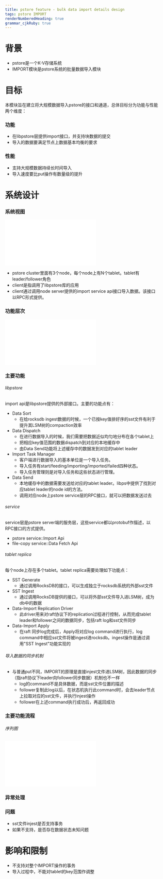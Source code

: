 ```yaml
---
title: pstore feature - bulk data import details design
tags: pstore IMPORT
renderNumberedHeading: true
grammar_cjkRuby: true
---
```

# 背景
- pstore是一个K-V存储系统
- IMPORT模块是pstore系统的批量数据导入模块


# 目标
本模块旨在建立将大规模数据导入pstore的接口和通道，总体目标分为功能与性能两个维度：
### 功能
- 在libpstore层提供import接口，并支持块数据的提交
- 导入的数据要满足节点上数据基本均衡的要求


### 性能
- 支持大规模数据持续长时间导入
- 导入速度要比put操作有数量级的提升


# 系统设计
### 系统视图

![系统视图](./attachments/1612839742194.drawio.html)

- pstore cluster里面有3个node，每个node上有N个tablet。tablet有leader/follower角色
- client是指调用了libpstore库的应用
- client通过调用node server提供的import service api接口导入数据。该接口以RPC形式提供。

### 功能层次

![功能层次图](./attachments/1612860096787.drawio.html)

### 主要功能
###### libpstore 
import api是libpstore提供的外部接口。主要的功能点有：
- Data Sort
	- 在给rocksdb ingest数据的时候，一个已按key值排好序的sst文件有利于提升其LSM树的compaction效率
- Data Dispatch
	- 在进行数据导入的时候，我们需要把数据近似均匀地分布在各个tablet上
	- 把相应key值范围的数据dispatch到对应的本地缓存中
	- 由Data Send功能将上述缓存中的数据发到对应的tablet leader
- Import Task Manager
	- 客户端进行数据导入的基本单位是一个导入任务。
	- 导入任务有start/feeding/importing/imported/failed四种状态。
	- 导入任务管理则是对导入任务和这些状态进行管理。
- Data Send
	- 本地缓存中的数据需要发送给对应的tablet leader。libps中提供了找到对应tablet leader的node id的方法。
	- 调用对应node上pstore service层的RPC接口，就可以把数据发送过去

###### service 
service层是pstore server端的服务层，这些service都以protobuf作描述，以RPC接口的方式提供。
- pstore service::Import Api
- file-copy service::Data Fetch Api

###### tablet replica
每个node上存在多个tablet。tablet replica需要处理如下功能点：
- SST Generate
    - 通过调用RocksDB的接口，可以生成独立于rocksdb系统的外部sst文件
- SST Ingest
	- 通过调用RocksDB提供的接口，可以将外部sst文件导入进LSM树，成为db中的数据
- Data-Import Replication Driver
	- 此driver用来对raft协议下的replication过程进行控制，从而完成tablet leader和follower之间的数据同步，包括raft log和sst文件同步
- Data-Import Apply
	- 在raft 同步log完成后，Apply将对应log command进行执行，log command中相应sst文件将被ingest进rocksdb。ingest操作是通过调用"SST Ingest"功能实现的

###### 导入数据的同步机制
- 与普通put不同，IMPORT的原理是直接injest文件进LSM树，因此数据的同步（指raft协议下leader向follower同步数据）机制也不一样
	- log的command不是具体数据，而是sst文件位置的描述
	- follower复制此log以后，在状态机执行此command时，会去leader节点上拉取对应的sst文件，并执行injest操作
	- follower在上述command执行成功后，再返回成功

### 主要功能流程
###### 序列图

![绘图](./attachments/1614304810177.drawio.html)

### 异常处理
### 问题
 - sst文件injest是否支持事务
 - 如果不支持，是否存在数据状态未知问题
   
# 影响和限制
- 不支持对整个IMPORT操作的事务
- 导入过程中，不能对tablet的key范围作调整 